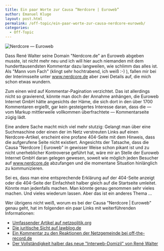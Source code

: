 ```yaml
---
title: Ein paar Worte zur Causa “Nerdcore | Euroweb”
author: Emanuel Kluge
layout: post.html
permalink: /off-topic/ein-paar-worte-zur-causa-nerdcore-euroweb/
categories:
  - Off-Topic
---
```


<noscript data-src="/wp-content/uploads/2011/01/nerdcore-euroweb-480x299.png" data-alt="Nerdcore &mdash; Euroweb">
<img src="/wp-content/uploads/2011/01/nerdcore-euroweb-480x299.png" alt="Nerdcore &mdash; Euroweb">
</noscript>

Dass René Walter seine Domain "Nerdcore.de" an Euroweb abgeben musste, ist nicht mehr neu und ich will hier auch niemanden mit dem hunderttausendsten Kommentar dazu langweilen, wie schlimm das alles ist. Als "Mann vom Fach" (klingt sehr hochtrabend, ich weiß :-) ), fallen mir bei der Interimsseite unter www.nerdcore.de aber zwei Details auf, die mich schon etwas wundern.

Zum einen wird auf Kommentar-Pagination verzichtet. Das ist allerdings nicht so gravierend, könnte man doch der Annahme anhängen, die Euroweb Internet GmbH hätte angesichts der Häme, die sich dort in den über 1700 Kommentaren ergießt, gar kein gesteigertes Interesse daran, dass die &mdash; vom Markup mittlerweile vollkommen überfrachtete &mdash; Kommentarseite zügig lädt.

Eine andere Sache macht mich viel mehr stutzig: Gelangt man über eine Suchmaschine oder einen der im Netz verstreuten Links auf einen Nerdcore-Artikel, erscheint eine profane 404-Seite mit dem Hinweis, dass die aufgerufene Seite nicht existiert. Angesichts der Tatsache, dass die Causa "Nerdcore | Euroweb" in gewisser Weise schon pikant ist und zu nicht unerheblicher Kontroverse geführt hat, wäre mir an Stelle der Euroweb Internet GmbH daran gelegen gewesen, soweit wie möglich jeden Besucher auf www.nerdcore.de abzufangen und die momentane Situation hinlänglich zu kommunizieren.

Sei es, dass man eine entsprechende Erklärung auf der 404-Seite anzeigt oder die 404-Seite der Einfachheit halber gleich auf die Startseite umleitet. Könnte man jedenfalls machen. Man könnte genau genommen sehr vieles machen. Und vieles wiederum lassen. Aber das ist ein anderes Thema &hellip;

Wer übrigens nicht weiß, worum es bei der Causa "Nerdcore | Euroweb" genau geht, hat im folgenden ein paar Links mit weiterführenden Informationen:

  * [Umfassender Artikel auf netzpolitik.org][netzpolitik]
  * [Die juritische Sicht auf lawblog.de][lawblog]
  * [Ein Kommentar zu den Reaktionen der Netzgemeinde bei off-the-record.de][record]
  * [Der Vollständigkeit halber das neue "Interweb-Domizil" von René Walter][crackajack]

[netzpolitik]: http://www.netzpolitik.org/2011/euroweb-vs-nerdcore/
[lawblog]: http://www.lawblog.de/index.php/archives/2011/01/18/der-glaubiger-darf-er-muss-aber-nicht/
[record]: http://off-the-record.de/2011/01/19/shitstorms-und-die-selbstgerechtigkeit-des-mob/
[crackajack]: http://www.crackajack.de/
